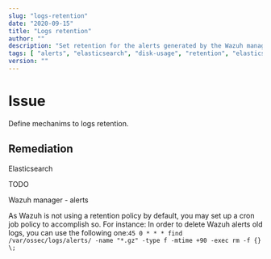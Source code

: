 ```yaml
---
slug: "logs-retention"
date: "2020-09-15"
title: "Logs retention"
author: ""
description: "Set retention for the alerts generated by the Wazuh manager and the data indexed in Elasticsearch"
tags: [ "alerts", "elasticsearch", "disk-usage", "retention", "elasticsearch" ]
version: ""
---
```


# Issue

Define mechanims to logs retention.

## Remediation

Elasticsearch

TODO

Wazuh manager - alerts

As Wazuh is not using a retention policy by default, you may set up a cron job policy to accomplish so. For instance:
In order to delete Wazuh alerts old logs, you can use the following one:`45 0 * * * find /var/ossec/logs/alerts/ -name "*.gz" -type f -mtime +90 -exec rm -f {} \;`
